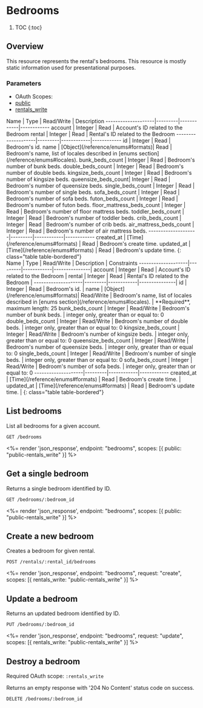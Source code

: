 # Bedrooms

1. TOC
{:toc}

## Overview

This resource represents the rental's bedrooms. This resource is mostly static information used for presentational purposes.

### Parameters
<ul class="nav nav-pills" role="tablist">
  <li class="disabled"><a>OAuth Scopes:</a></li>
  <li class="active"><a href="#public" role="tab" data-toggle="pill">public</a></li>
  <li><a href="#rentals_write" role="tab" data-toggle="pill">rentals_write</a></li>
</ul>
<div class="tab-content" markdown="1">
  <div class="tab-pane active" id="public" markdown="1">
Name                | Type    | Read/Write | Description
--------------------|---------|------------|------------
account             | Integer | Read       | Account's ID related to the Bedroom
rental              | Integer | Read       | Rental's ID related to the Bedroom
--------------------|---------|------------|------------
id                  | Integer | Read       | Bedroom's id.
name                | [Object](/reference/enums#formats)| Read       | Bedroom's name, list of locales described in [enums section](/reference/enums#locales).
bunk_beds_count     | Integer | Read       | Bedroom's number of bunk beds.
double_beds_count   | Integer | Read       | Bedroom's number of double beds.
kingsize_beds_count | Integer | Read       | Bedroom's number of kingsize beds.
queensize_beds_count| Integer | Read       | Bedroom's number of queensize beds.
single_beds_count   | Integer | Read       | Bedroom's number of single beds.
sofa_beds_count     | Integer | Read       | Bedroom's number of sofa beds.
futon_beds_count              | Integer | Read | Bedroom's number of futon beds.
floor_mattress_beds_count     | Integer | Read | Bedroom's number of floor mattress beds. 
toddler_beds_count            | Integer | Read | Bedroom's number of toddler beds. 
crib_beds_count               | Integer | Read | Bedroom's number of crib beds.
air_mattress_beds_count       | Integer | Read | Bedroom's number of air mattress beds. 
--------------------|---------|------------|------------
created_at          | [Time](/reference/enums#formats) | Read       | Bedroom's create time.
updated_at          | [Time](/reference/enums#formats) | Read       | Bedroom's update time.
{: class="table table-bordered"}
  </div>
  <div class="tab-pane" id="rentals_write" markdown="1">
Name                | Type    | Read/Write | Description   | Constraints
--------------------|---------|------------|---------------|
account             | Integer | Read       | Account's ID related to the Bedroom |
rental              | Integer | Read       | Rental's ID related to the Bedroom |
--------------------|---------|------------|---------------|
id                  | Integer | Read       | Bedroom's id. |
name                          | [Object](/reference/enums#formats)| Read/Write | Bedroom's name, list of locales described in [enums section](/reference/enums#locales). | **Required**, maximum length: 25
bunk_beds_count               | Integer | Read/Write | Bedroom's number of bunk beds. | integer only, greater than or equal to: 0
double_beds_count             | Integer | Read/Write | Bedroom's number of double beds. | integer only, greater than or equal to: 0
kingsize_beds_count           | Integer | Read/Write | Bedroom's number of kingsize beds. | integer only, greater than or equal to: 0
queensize_beds_count          | Integer | Read/Write | Bedroom's number of queensize beds. | integer only, greater than or equal to: 0
single_beds_count             | Integer | Read/Write | Bedroom's number of single beds. | integer only, greater than or equal to: 0
sofa_beds_count               | Integer | Read/Write | Bedroom's number of sofa beds. | integer only, greater than or equal to: 0
--------------------|---------|------------|------------
created_at          | [Time](/reference/enums#formats) | Read       | Bedroom's create time. |
updated_at          | [Time](/reference/enums#formats) | Read       | Bedroom's update time. |
{: class="table table-bordered"}
  </div>
</div>

## List bedrooms

List all bedrooms for a given account.

~~~
GET /bedrooms
~~~

<%= render 'json_response', endpoint: "bedrooms",
  scopes: [{ public: "public-rentals_write" }] %>

## Get a single bedroom

Returns a single bedroom identified by ID.

~~~
GET /bedrooms/:bedroom_id
~~~

<%= render 'json_response', endpoint: "bedrooms",
  scopes: [{ public: "public-rentals_write" }] %>

## Create a new bedroom

Creates a bedroom for given rental.

~~~
POST /rentals/:rental_id/bedrooms
~~~

<%= render 'json_response', endpoint: "bedrooms", request: "create",
  scopes: [{ rentals_write: "public-rentals_write" }] %>

## Update a bedroom

Returns an updated bedroom identified by ID.

~~~
PUT /bedrooms/:bedroom_id
~~~

<%= render 'json_response', endpoint: "bedrooms", request: "update",
  scopes: [{ rentals_write: "public-rentals_write" }] %>

## Destroy a bedroom

Required OAuth scope: `:rentals_write`

Returns an empty response with '204 No Content' status code on success.

~~~~~~
DELETE /bedrooms/:bedroom_id
~~~~~~
